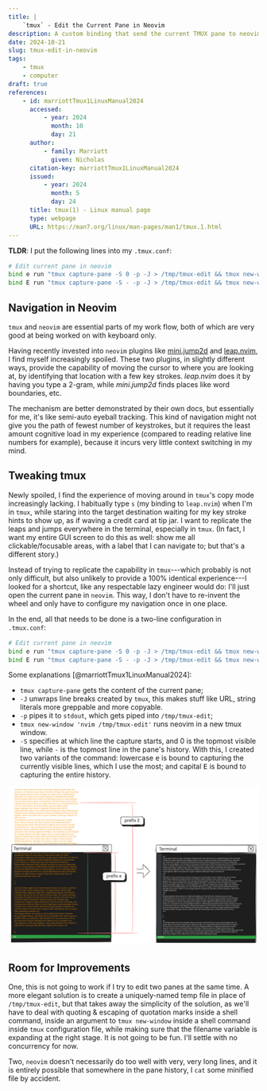 ```yaml
---
title: |
    `tmux` - Edit the Current Pane in Neovim
description: A custom binding that send the current TMUX pane to neovim.
date: 2024-10-21
slug: tmux-edit-in-neovim
tags:
    - tmux
    - computer
draft: true
references:
    - id: marriottTmux1LinuxManual2024
      accessed:
          - year: 2024
            month: 10
            day: 21
      author:
          - family: Marriott
            given: Nicholas
      citation-key: marriottTmux1LinuxManual2024
      issued:
          - year: 2024
            month: 5
            day: 24
      title: tmux(1) - Linux manual page
      type: webpage
      URL: https://man7.org/linux/man-pages/man1/tmux.1.html
---
```


**TLDR**: I put the following lines into my `.tmux.conf`:

```sh
# Edit current pane in neovim
bind e run "tmux capture-pane -S 0 -p -J > /tmp/tmux-edit && tmux new-window 'nvim /tmp/tmux-edit'"
bind E run "tmux capture-pane -S - -p -J > /tmp/tmux-edit && tmux new-window 'nvim /tmp/tmux-edit'"
```

## Navigation in Neovim

`tmux` and `neovim` are essential parts of my work flow, both of which are very good at being worked on with keyboard only.

Having recently invested into `neovim` plugins like [mini.jump2d](https://github.com/echasnovski/mini.nvim/blob/main/readmes/mini-jump2d.md) and [leap.nvim](https://github.com/ggandor/leap.nvim), I find myself increasingly spoiled. These two plugins, in slightly different ways, provide the capability of moving the cursor to where you are looking at, by identifying that location with a few key strokes. _leap.nvim_ does it by having you type a 2-gram, while _mini.jump2d_ finds places like word boundaries, etc.

The mechanism are better demonstrated by their own docs, but essentially for me, it's like semi-auto eyeball tracking. This kind of navigation might not give you the path of fewest number of keystrokes, but it requires the least amount cognitive load in my experience (compared to reading relative line numbers for example), because it incurs very little context switching in my mind.

## Tweaking tmux

Newly spoiled, I find the experience of moving around in `tmux`'s copy mode increasingly lacking. I habitually type `s` (my binding to `leap.nvim`) when I'm in `tmux`, while staring into the target destination waiting for my key stroke hints to show up, as if waving a credit card at tip jar. I want to replicate the leaps and jumps everywhere in the terminal, especially in `tmux`. (In fact, I want my entire GUI screen to do this as well: show me all clickable/focusable areas, with a label that I can navigate to; but that's a different story.)

Instead of trying to replicate the capability in `tmux`---which probably is not only difficult, but also unlikely to provide a 100% identical experience---I looked for a shortcut, like any respectable lazy engineer would do: I'll just open the current pane in `neovim`. This way, I don't have to re-invent the wheel and only have to configure my navigation once in one place.

In the end, all that needs to be done is a two-line configuration in `.tmux.conf`:

```sh
# Edit current pane in neovim
bind e run "tmux capture-pane -S 0 -p -J > /tmp/tmux-edit && tmux new-window 'nvim /tmp/tmux-edit'"
bind E run "tmux capture-pane -S - -p -J > /tmp/tmux-edit && tmux new-window 'nvim /tmp/tmux-edit'"
```

Some explanations [@marriottTmux1LinuxManual2024]:

-   `tmux capture-pane` gets the content of the current pane;
-   `-J` unwraps line breaks created by `tmux`, this makes stuff like URL, string literals more greppable and more copyable.
-   `-p` pipes it to `stdout`, which gets piped into `/tmp/tmux-edit`;
-   `tmux new-window 'nvim /tmp/tmux-edit'` runs neovim in a new tmux window.
-   `-S` specifies at which line the capture starts, and 0 is the topmost visible line, while `-` is the topmost line in the pane's history. With this, I created two variants of the command: lowercase <kbd>e</kbd> is bound to capturing the currently visible lines, which I use the most; and capital <kbd>E</kbd> is bound to capturing the entire history.

![A sketch that illustrates the concept of this configuration](./illustration-tmux-neovim.svg "Diagram: Piping tmux pane to neovim")


## Room for Improvements

One, this is not going to work if I try to edit two panes at the same time. A more elegant solution is to create a uniquely-named temp file in place of `/tmp/tmux-edit`, but that takes away the simplicity of the solution, as we'll have to deal with quoting & escaping of quotation marks inside a shell command, inside an argument to `tmux new-window` inside a shell command inside `tmux` configuration file, while making sure that the filename variable is expanding at the right stage. It is not going to be fun. I'll settle with no concurrency for now.

Two, `neovim` doesn't necessarily do too well with very, very long lines, and it is entirely possible that somewhere in the pane history, I `cat` some minified file by accident.

